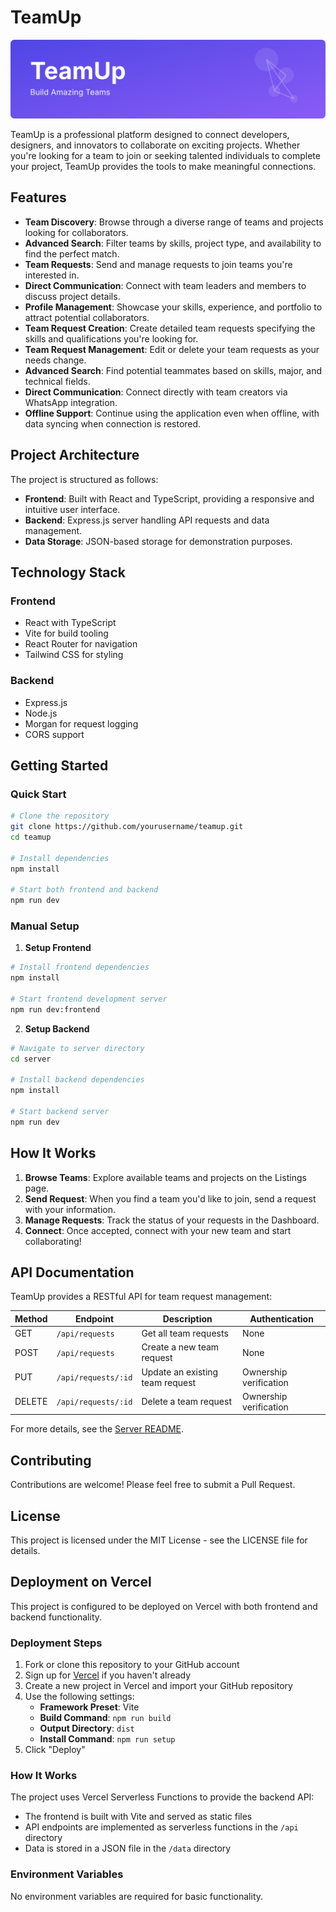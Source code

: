 # TeamUp

<div align="center">
  <img src="public/teamup-banner.svg" alt="TeamUp Banner" width="800">
</div>

TeamUp is a professional platform designed to connect developers, designers, and innovators to collaborate on exciting projects. Whether you're looking for a team to join or seeking talented individuals to complete your project, TeamUp provides the tools to make meaningful connections.

## Features

- **Team Discovery**: Browse through a diverse range of teams and projects looking for collaborators.
- **Advanced Search**: Filter teams by skills, project type, and availability to find the perfect match.
- **Team Requests**: Send and manage requests to join teams you're interested in.
- **Direct Communication**: Connect with team leaders and members to discuss project details.
- **Profile Management**: Showcase your skills, experience, and portfolio to attract potential collaborators.
- **Team Request Creation**: Create detailed team requests specifying the skills and qualifications you're looking for.
- **Team Request Management**: Edit or delete your team requests as your needs change.
- **Advanced Search**: Find potential teammates based on skills, major, and technical fields.
- **Direct Communication**: Connect directly with team creators via WhatsApp integration.
- **Offline Support**: Continue using the application even when offline, with data syncing when connection is restored.

## Project Architecture

The project is structured as follows:

- **Frontend**: Built with React and TypeScript, providing a responsive and intuitive user interface.
- **Backend**: Express.js server handling API requests and data management.
- **Data Storage**: JSON-based storage for demonstration purposes.

## Technology Stack

### Frontend
- React with TypeScript
- Vite for build tooling
- React Router for navigation
- Tailwind CSS for styling

### Backend
- Express.js
- Node.js
- Morgan for request logging
- CORS support

## Getting Started

### Quick Start

```bash
# Clone the repository
git clone https://github.com/yourusername/teamup.git
cd teamup

# Install dependencies
npm install

# Start both frontend and backend
npm run dev
```

### Manual Setup

1. **Setup Frontend**

```bash
# Install frontend dependencies
npm install

# Start frontend development server
npm run dev:frontend
```

2. **Setup Backend**

```bash
# Navigate to server directory
cd server

# Install backend dependencies
npm install

# Start backend server
npm run dev
```

## How It Works

1. **Browse Teams**: Explore available teams and projects on the Listings page.
2. **Send Request**: When you find a team you'd like to join, send a request with your information.
3. **Manage Requests**: Track the status of your requests in the Dashboard.
4. **Connect**: Once accepted, connect with your new team and start collaborating!

## API Documentation

TeamUp provides a RESTful API for team request management:

| Method | Endpoint | Description | Authentication |
|--------|----------|-------------|----------------|
| GET | `/api/requests` | Get all team requests | None |
| POST | `/api/requests` | Create a new team request | None |
| PUT | `/api/requests/:id` | Update an existing team request | Ownership verification |
| DELETE | `/api/requests/:id` | Delete a team request | Ownership verification |

For more details, see the [Server README](./server/README.md).

## Contributing

Contributions are welcome! Please feel free to submit a Pull Request.

## License

This project is licensed under the MIT License - see the LICENSE file for details.

## Deployment on Vercel

This project is configured to be deployed on Vercel with both frontend and backend functionality.

### Deployment Steps

1. Fork or clone this repository to your GitHub account
2. Sign up for [Vercel](https://vercel.com) if you haven't already
3. Create a new project in Vercel and import your GitHub repository
4. Use the following settings:
   - **Framework Preset**: Vite
   - **Build Command**: `npm run build`
   - **Output Directory**: `dist`
   - **Install Command**: `npm run setup`
5. Click "Deploy"

### How It Works

The project uses Vercel Serverless Functions to provide the backend API:

- The frontend is built with Vite and served as static files
- API endpoints are implemented as serverless functions in the `/api` directory
- Data is stored in a JSON file in the `/data` directory

### Environment Variables

No environment variables are required for basic functionality. 
